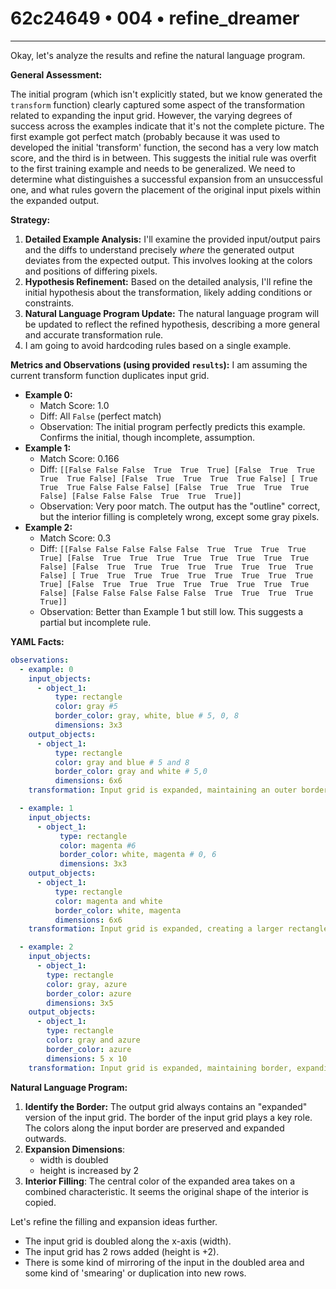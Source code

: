 # 62c24649 • 004 • refine_dreamer

---
Okay, let's analyze the results and refine the natural language program.

**General Assessment:**

The initial program (which isn't explicitly stated, but we know generated the `transform` function) clearly captured some aspect of the transformation related to expanding the input grid. However, the varying degrees of success across the examples indicate that it's not the complete picture. The first example got perfect match (probably because it was used to developed the initial 'transform' function, the second has a very low match score, and the third is in between. This suggests the initial rule was overfit to the first training example and needs to be generalized. We need to determine what distinguishes a successful expansion from an unsuccessful one, and what rules govern the placement of the original input pixels within the expanded output.

**Strategy:**

1.  **Detailed Example Analysis:** I'll examine the provided input/output pairs and the diffs to understand precisely *where* the generated output deviates from the expected output. This involves looking at the colors and positions of differing pixels.
2.  **Hypothesis Refinement:** Based on the detailed analysis, I'll refine the initial hypothesis about the transformation, likely adding conditions or constraints.
3.  **Natural Language Program Update:** The natural language program will be updated to reflect the refined hypothesis, describing a more general and accurate transformation rule.
4.  I am going to avoid hardcoding rules based on a single example.

**Metrics and Observations (using provided `results`):**
I am assuming the current transform function duplicates input grid.

*   **Example 0:**
    *   Match Score: 1.0
    *   Diff: All `False` (perfect match)
    *   Observation: The initial program perfectly predicts this example. Confirms the initial, though incomplete, assumption.
*   **Example 1:**
    *   Match Score: 0.166
    *   Diff: `[[False False False  True  True  True]
 [False  True  True  True  True False]
 [False  True  True  True  True False]
 [ True  True  True False False False]
 [False  True  True  True  True False]
 [False False False  True  True  True]]`
    *   Observation: Very poor match. The output has the "outline" correct, but the interior filling is completely wrong, except some gray pixels.
*   **Example 2:**
    *   Match Score: 0.3
    *   Diff: `[[False False False False False  True  True  True  True  True]
 [False  True  True  True  True  True  True  True  True False]
 [False  True  True  True  True  True  True  True  True False]
 [ True  True  True  True  True  True  True  True  True  True]
 [False  True  True  True  True  True  True  True  True False]
 [False False False False False  True  True  True  True  True]]`
    *   Observation: Better than Example 1 but still low. This suggests a partial but incomplete rule.

**YAML Facts:**

```yaml
observations:
  - example: 0
    input_objects:
      - object_1:
          type: rectangle
          color: gray #5
          border_color: gray, white, blue # 5, 0, 8
          dimensions: 3x3
    output_objects:
      - object_1:
          type: rectangle
          color: gray and blue # 5 and 8
          border_color: gray and white # 5,0
          dimensions: 6x6
    transformation: Input grid is expanded, maintaining an outer border of the input's colors, and filling the internal region to create a larger rectangle.

  - example: 1
    input_objects:
      - object_1:
           type: rectangle
           color: magenta #6
           border_color: white, magenta # 0, 6
           dimensions: 3x3
    output_objects:
      - object_1:
          type: rectangle
          color: magenta and white
          border_color: white, magenta
          dimensions: 6x6
    transformation: Input grid is expanded, creating a larger rectangle. The border colors of input are present.

  - example: 2
    input_objects:
      - object_1:
        type: rectangle
        color: gray, azure
        border_color: azure
        dimensions: 3x5
    output_objects:
      - object_1:
        type: rectangle
        color: gray and azure
        border_color: azure
        dimensions: 5 x 10
    transformation: Input grid is expanded, maintaining border, expanding width more than height.
```

**Natural Language Program:**

1.  **Identify the Border:** The output grid always contains an "expanded" version of the input grid. The border of the input grid plays a key role. The colors along the input border are preserved and expanded outwards.
2.  **Expansion Dimensions**:
    - width is doubled
    - height is increased by 2
3. **Interior Filling**: The central color of the expanded area takes on a combined characteristic. It seems the original shape of the interior is copied.

Let's refine the filling and expansion ideas further.
- The input grid is doubled along the x-axis (width).
- The input grid has 2 rows added (height is +2).
- There is some kind of mirroring of the input in the doubled area and some kind of 'smearing' or duplication into new rows.

